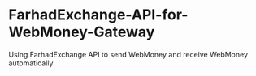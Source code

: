 # FarhadExchange-API-for-WebMoney-Gateway
Using FarhadExchange API to send WebMoney and receive WebMoney automatically
